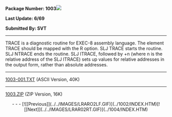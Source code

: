 <x-sas-window top="42" bottom="765" left="4" right="534">



<b>Package Number: 1003</b>![](../../IMAGES/OS2200.JPG)


<b>Last Update: 6/69</b>


<b>Submitted By: SVT</b>


&#10;
- - -
TRACE is a diagnostic routine for EXEC-8 assembly language. The
element TRACE should be mapped with the R option. SLJ TRACE starts
the routine. SLJ NTRACE ends the routine. SLJ ITRACE, followed by +n
(where n is the relative address of the SLJ ITRACE) sets up values
for relative addresses in the output form, rather than absolute
addresses.


&#10;
- - -
[1003-001.TXT](1003-001.TXT)
(ASCII Version, 40K)


&#10;
- - -
[1003.ZIP](1003.ZIP)
(ZIP Version, 16K)

<center>
- - -
[![[Previous]](../../IMAGES/LRARO2LF.GIF)](../1002/INDEX.HTM)[![[Next]](../../IMAGES/LRAR02RT.GIF)](../1004/INDEX.HTM)
</center>


</x-sas-window>